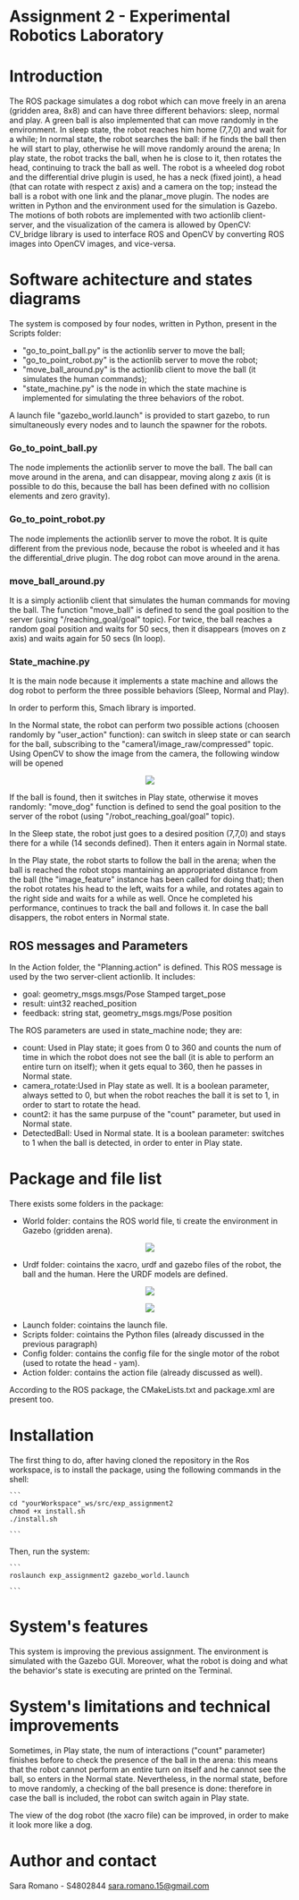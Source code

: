 # Assignment 2 - Experimental Robotics Laboratory 
# Introduction 
The ROS package simulates a dog robot which can move freely in an arena (gridden area, 8x8) and can have three different behaviors: sleep, normal and play. A green ball is also implemented that can move randomly in the environment. 
In sleep state, the robot reaches him home (7,7,0) and wait for a while; 
In normal state, the robot searches the ball: if he finds the ball then he will start to play, otherwise he will move randomly around the arena; 
In play state, the robot tracks the ball, when he is close to it, then rotates the head, continuing to track the ball as well. 
The robot is a wheeled dog robot and the differential drive plugin is used, he has a neck (fixed joint), a head (that can rotate  with respect z axis) and a camera on the top; instead the ball is a robot with one link and the planar_move plugin. 
The nodes are written in Python and the environment used for the simulation is Gazebo. 
The motions of both robots are implemented with two actionlib client-server, and the visualization of the camera is allowed by OpenCV: CV_bridge library is used to interface ROS and OpenCV by converting ROS images into OpenCV images, and vice-versa. 


# Software achitecture and states diagrams 

The system is composed by four nodes, written in Python, present in the Scripts folder: 

 - "go_to_point_ball.py" is the actionlib server to move the ball; 
 - "go_to_point_robot.py" is the actionlib server to move the robot; 
 - "move_ball_around.py" is the actionlib client to move the ball (it simulates the human commands); 
 - "state_machine.py" is the node in which the state machine is implemented for simulating the three behaviors of the robot. 

A launch file "gazebo_world.launch" is provided to start gazebo, to run simultaneously every nodes and to launch the spawner for the robots.

### Go_to_point_ball.py 
The node implements the actionlib server to move the ball. The ball can move around in the arena, and can disappear, moving along z axis (it is possible to do this, because the ball has been defined with no collision elements and zero gravity). 

### Go_to_point_robot.py 
The node implements the actionlib server to move the robot. It is quite different from the previous node, because the robot is wheeled and it has the differential_drive plugin. 
The dog robot can move around in the arena. 

### move_ball_around.py 
It is a simply actionlib client that simulates the human commands for moving the ball. 
The function "move_ball" is defined to send the goal position to the server (using "/reaching_goal/goal" topic). 
For twice, the ball reaches a random goal position and waits for 50 secs, then it disappears (moves on z axis) and waits again for 50 secs (In loop). 

### State_machine.py 
It is the main node because it implements a state machine and allows the dog robot to perform the three possible behaviors (Sleep, Normal and Play). 

In order to perform this, Smach library is imported. 

In the Normal state, the robot can perform two possible actions (choosen randomly by "user_action" function): can switch in sleep state or can search for the ball, subscribing to the "camera1/image_raw/compressed" topic. Using OpenCV to show the image from the camera, the following window will be opened 

<p align="center"> 
<img src="https://github.com/sararom15/exp_assignment2/blob/main/images/window_ball.png">
</p>

If the ball is found, then it switches in Play state, otherwise it moves randomly: "move_dog" function is defined to send the goal position to the server of the robot (using "/robot_reaching_goal/goal" topic). 

In the Sleep state, the robot just goes to a desired position (7,7,0) and stays there for a while (14 seconds defined). Then it enters again in Normal state. 

In the Play state, the robot starts to follow the ball in the arena; when the ball is reached the robot stops mantaining an appropriated distance from the ball (the "image_feature" instance has been called for doing that); then the robot rotates his head to the left, waits for a while, and rotates again to the right side and waits for a while as well. Once he completed his performance, continues to track the ball and follows it. In case the ball disappers, the robot enters in Normal state. 

## ROS messages and Parameters 

In the Action folder, the "Planning.action" is defined. This ROS message is used by the two server-client actionlib. It includes: 

 - goal: geometry_msgs.msgs/Pose Stamped target_pose 
 - result: uint32 reached_position 
 - feedback: string stat, geometry_msgs.mgs/Pose position 

The ROS parameters are used in state_machine node; they are: 

 - count: Used in Play state;  it goes from 0 to 360 and counts the num of time in which the robot does not see the ball (it is able to perform an entire turn on itself); when it gets equal to 360, then he passes in Normal state. 
 - camera_rotate:Used in Play state as well. It is a boolean parameter, always setted to 0, but when the robot reaches the ball it is set to 1, in order to start to rotate the head. 
 - count2: it has the same purpuse of the "count" parameter, but used in Normal state. 
 - DetectedBall: Used in Normal state. It is a boolean parameter: switches to 1 when the ball is detected, in order to enter in Play state. 

# Package and file list 
There exists some folders in the package: 

 - World folder: contains the ROS world file, ti create the environment in Gazebo (gridden arena). 

<p align="center"> 
<img src="https://github.com/sararom15/exp_assignment2/blob/main/images/Environment.png">
</p>


 - Urdf folder: cointains the xacro, urdf and gazebo files of the robot, the ball and the human. Here the URDF models are defined. 

<p align="center"> 
<img src="https://github.com/sararom15/exp_assignment2/blob/main/images/URDFRobot_graph.png">
</p>

<p align="center"> 
<img src="https://github.com/sararom15/exp_assignment2/blob/main/images/Dog_robot.png">
</p>


 - Launch folder: cointains the launch file. 
 - Scripts folder: cointains the Python files (already discussed in the previous paragraph) 
 - Config folder: contains the config file for the single motor of the robot (used to rotate the head - yam). 
 - Action folder: contains the action file (already discussed as well). 

According to the ROS package, the CMakeLists.txt and package.xml are present too. 

# Installation
 
The first thing to do, after having cloned the repository in the Ros workspace, is to install the package, using the following commands in the shell:

   
    ```
    cd "yourWorkspace"_ws/src/exp_assignment2
    chmod +x install.sh 
    ./install.sh 

    ```


Then, run the system: 

    
    ```
    roslaunch exp_assignment2 gazebo_world.launch
    
    ```

# System's features 
This system is improving the previous assignment. 
The environment is simulated with the Gazebo GUI. Moreover, what the robot is doing and what the behavior's state is executing are printed on the Terminal. 



# System's limitations and technical improvements 

Sometimes, in Play state, the num of interactions ("count" parameter) finishes before to check the presence of the ball in the arena: this means that the robot cannot perform an entire turn on itself and he cannot see the ball, so enters in the Normal state. Nevertheless, in the normal state, before to move randomly, a checking of the ball presence is done: therefore in case the ball is included, the robot can switch again in Play state. 

The view of the dog robot (the xacro file) can be improved, in order to make it look more like a dog. 

# Author and contact
Sara Romano - S4802844
sara.romano.15@gmail.com
